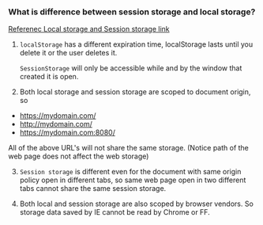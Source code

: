 ### What is difference between session storage and local storage?

[Referenec Local storage and Session storage link](https://javascript.info/localstorage)


1. `localStorage` has a different expiration time, localStorage lasts until you delete it or the user deletes it. 

   `SessionStorage` will only be accessible while and by the window that created it is open. 
	
2. Both local storage and session storage are scoped to document origin, so

  - https://mydomain.com/ 
  - http://mydomain.com/ 
  - https://mydomain.com:8080/
  

  All of the above URL's will not share the same storage. (Notice path of the web page does not affect the web storage)


3. `Session storage` is different even for the document with same origin policy open in different tabs, so same web page open in two different tabs cannot share the same session storage.

4. Both local and session storage are also scoped by browser vendors. So storage data saved by IE cannot be read by Chrome or FF.